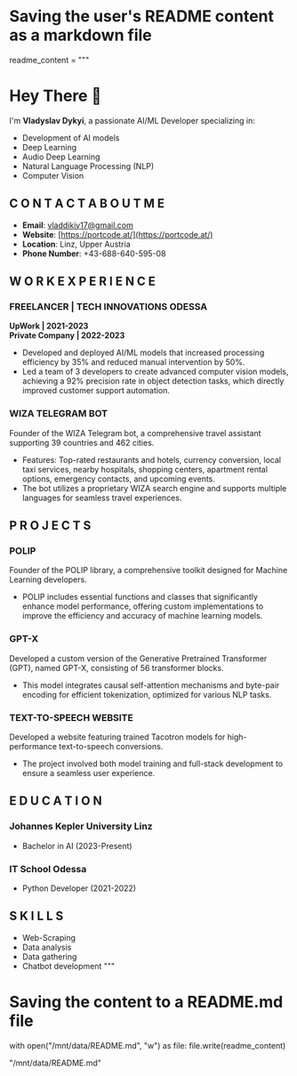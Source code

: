 # Saving the user's README content as a markdown file

readme_content = """
# Hey There 👋  
I'm **Vladyslav Dykyi**, a passionate AI/ML Developer specializing in:

- Development of AI models
- Deep Learning
- Audio Deep Learning
- Natural Language Processing (NLP)
- Computer Vision

## C O N T A C T A B O U T M E
- **Email**: vladdikiy17@gmail.com  
- **Website**: [https://portcode.at/](https://portcode.at/)  
- **Location**: Linz, Upper Austria  
- **Phone Number**: +43-688-640-595-08  

## W O R K E X P E R I E N C E

### **FREELANCER | TECH INNOVATIONS ODESSA**  
**UpWork | 2021-2023**  
**Private Company | 2022-2023**

- Developed and deployed AI/ML models that increased processing efficiency by 35% and reduced manual intervention by 50%.
- Led a team of 3 developers to create advanced computer vision models, achieving a 92% precision rate in object detection tasks, which directly improved customer support automation.

### **WIZA TELEGRAM BOT**  
Founder of the WIZA Telegram bot, a comprehensive travel assistant supporting 39 countries and 462 cities.  
- Features: Top-rated restaurants and hotels, currency conversion, local taxi services, nearby hospitals, shopping centers, apartment rental options, emergency contacts, and upcoming events.  
- The bot utilizes a proprietary WIZA search engine and supports multiple languages for seamless travel experiences.

## P R O J E C T S

### **POLIP**  
Founder of the POLIP library, a comprehensive toolkit designed for Machine Learning developers.  
- POLIP includes essential functions and classes that significantly enhance model performance, offering custom implementations to improve the efficiency and accuracy of machine learning models.

### **GPT-X**  
Developed a custom version of the Generative Pretrained Transformer (GPT), named GPT-X, consisting of 56 transformer blocks.  
- This model integrates causal self-attention mechanisms and byte-pair encoding for efficient tokenization, optimized for various NLP tasks.

### **TEXT-TO-SPEECH WEBSITE**  
Developed a website featuring trained Tacotron models for high-performance text-to-speech conversions.  
- The project involved both model training and full-stack development to ensure a seamless user experience.

## E D U C A T I O N

### **Johannes Kepler University Linz**  
- Bachelor in AI (2023-Present)

### **IT School Odessa**  
- Python Developer (2021-2022)

## S K I L L S
- Web-Scraping
- Data analysis
- Data gathering
- Chatbot development
"""

# Saving the content to a README.md file
with open("/mnt/data/README.md", "w") as file:
    file.write(readme_content)

"/mnt/data/README.md"
